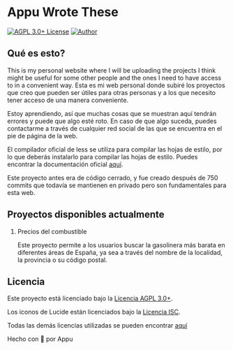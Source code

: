 # Appu Wrote These

[![AGPL 3.0+ License](https://img.shields.io/github/license/appuchias/appuwrotethese?label=License&style=flat-square)](https://github.com/appuchias/appuwrotethese/blob/master/LICENSE)
[![Author](https://img.shields.io/badge/Project%20by-Appu-9cf?style=flat-square)](https://github.com/appuchias)

## Qué es esto?

This is my personal website where I will be uploading the projects I think might be useful for some other people and the ones I need to have access to in a convenient way.
Esta es mi web personal donde subiré los proyectos que creo que pueden ser útiles para otras personas y a los que necesito tener acceso de una manera conveniente.

Estoy aprendiendo, así que muchas cosas que se muestran aquí tendrán errores y puede que algo esté roto.
En caso de que algo suceda, puedes contactarme a través de cualquier red social de las que se encuentra en el pie de página de la web.

El compilador oficial de less se utiliza para compilar las hojas de estilo, por lo que deberás instalarlo para compilar las hojas de estilo.
Puedes encontrar la documentación oficial [aquí](http://lesscss.org/usage/#command-line-usage).

Este proyecto antes era de código cerrado, y fue creado después de 750 commits que todavía se mantienen en privado pero son fundamentales para esta web.

## Proyectos disponibles actualmente

1. Precios del combustible

    Este proyecto permite a los usuarios buscar la gasolinera más barata en diferentes áreas de España,
    ya sea a través del nombre de la localidad, la provincia o su código postal.

## Licencia

Este proyecto está licenciado bajo la [Licencia AGPL 3.0+](https://github.com/appuchias/appuwrotethese/blob/master/LICENSE).

Los iconos de Lucide están licenciados bajo la [Licencia ISC](https://github.com/lucide-icons/lucide/blob/main/LICENSE).

Todas las demás licencias utilizadas se pueden encontrar [aquí](https://app.fossa.com/attribution/a2b2b9c2-e587-42d8-a9ad-121fc1033b43)

Hecho con 🖤 por Appu

